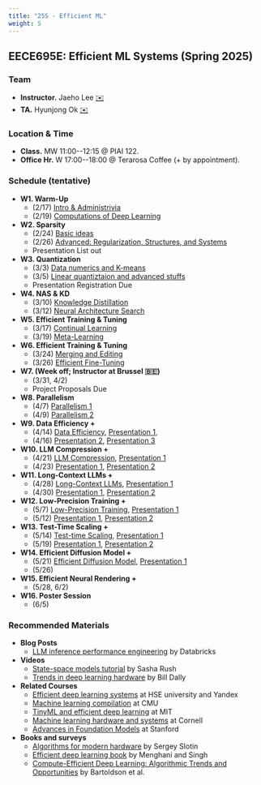 ```yaml
---
title: "25S - Efficient ML"
weight: 5
---
```


## **EECE695E: Efficient ML Systems (Spring 2025)**

### **Team**
- **Instructor.** Jaeho Lee [✉️](mailto:jaeho.lee@postech.ac.kr)
- **TA.** Hyunjong Ok [✉️](mailto:hyunjong.ok@postech.ac.kr)  

### **Location & Time**
- **Class.** MW 11:00--12:15 @ PIAI 122.
- **Office Hr.** W 17:00--18:00 @ Terarosa Coffee (+ by appointment).


### **Schedule (tentative)**
- **W1. Warm-Up** 
	- (2/17) [Intro & Administrivia](lec/L1.pdf)
	- (2/19) [Computations of Deep Learning](lec/L2.pdf)
- **W2. Sparsity**
	- (2/24) [Basic ideas](lec/L3.pdf)
	- (2/26) [Advanced: Regularization, Structures, and Systems](lec/L4.pdf)
	- Presentation List out
- **W3. Quantization**
	- (3/3) [Data numerics and K-means](lec/L5.pdf)
	- (3/5) [Linear quantiztaion and advanced stuffs](lec/L6.pdf)
	- Presentation Registration Due
- **W4. NAS & KD**
	- (3/10) [Knowledge Distillation](lec/L7.pdf)
	- (3/12) [Neural Architecture Search](lec/L8.pdf)
- **W5. Efficient Training & Tuning**
	- (3/17) [Continual Learning](lec/L9.pdf)
	- (3/19) [Meta-Learning](lec/L10.pdf)
- **W6. Efficient Training & Tuning**
	- (3/24) [Merging and Editing](lec/L11.pdf)
	- (3/26) [Efficient Fine-Tuning](lec/L12.pdf)
- **W7. (Week off; Instructor at Brussel 🇧🇪)**
	- (3/31, 4/2)
	- Project Proposals Due
- **W8. Parallelism**
	- (4/7) [Parallelism 1](lec/L13.pdf)
	- (4/9) [Parallelism 2](lec/L14.pdf)
- **W9. Data Efficiency +**
	- (4/14) [Data Efficiency](lec/L15.pdf), [Presentation 1](lec/L15-S1.pdf),
	- (4/16) [Presentation 2](lec/L16-S1.pdf), [Presentation 3](lec/L16-S2.pdf)
- **W10. LLM Compression +**
	- (4/21) [LLM Compression](lec/L17.pdf), [Presentation 1](lec/L17-S1.pdf)
	- (4/23) [Presentation 1](lec/L18-S1.pdf), [Presentation 2](lec/L18-S2.pdf)
- **W11. Long-Context LLMs +**
	- (4/28) [Long-Context LLMs](lec/L19.pdf), [Presentation 1](lec/L19-S1.pdf)
	- (4/30) [Presentation 1](lec/L20-S1.pdf), [Presentation 2](lec/L20-S2.pdf)
- **W12. Low-Precision Training +**
	- (5/7) [Low-Precision Training](lec/L21.pdf), [Presentation 1](lec/L21-S1.pdf)
	- (5/12) [Presentation 1](lec/L22-S1.pdf), [Presentation 2](lec/L22-S2.pdf)
- **W13. Test-Time Scaling +**
	- (5/14) [Test-time Scaling](lec/L23.pdf), [Presentation 1](lec/L23-S1.pdf)
	- (5/19) [Presentation 1](lec/L24-S1.pdf), [Presentation 2](lec/L24-S2.pdf)
- **W14. Efficient Diffusion Model +**
	- (5/21) [Efficient Diffusion Model](lec/L25.pdf), [Presentation 1](lec/L25-S1.pdf)
	- (5/26)
- **W15. Efficient Neural Rendering +**
	- (5/28, 6/2)
- **W16. Poster Session**
	- (6/5)


### **Recommended Materials**
- **Blog Posts**
	- [LLM inference performance engineering](https://www.databricks.com/blog/llm-inference-performance-engineering-best-practices?fbclid=IwAR38VwybKZYFZNEFmAviNojzwlI7jLNLt-mFBV8ecwoBen_DzJ0CP0LG_-w) by Databricks
- **Videos**
	- [State-space models tutorial](https://www.youtube.com/watch?v=dKJEpOtVgXc) by Sasha Rush
	- [Trends in deep learning hardware](https://www.youtube.com/watch?v=HtrR1HRZIGA) by Bill Dally
- **Related Courses**
	- [Efficient deep learning systems](https://github.com/mryab/efficient-dl-systems) at HSE university and Yandex
	- [Machine learning compilation](https://mlc.ai/) at CMU
	- [TinyML and efficient deep learning](https://hanlab.mit.edu/courses/2023-fall-65940) at MIT
	- [Machine learning hardware and systems](https://abdelfattah-class.github.io/ece5545/sp23) at Cornell
	- [Advances in Foundation Models](https://stanford-cs324.github.io/winter2023/) at Stanford
- **Books and surveys**
	- [Algorithms for modern hardware](https://en.algorithmica.org/hpc/) by Sergey Slotin
	- [Efficient deep learning book](https://efficientdlbook.com/) by Menghani and Singh
	- [Compute-Efficient Deep Learning: Algorithmic Trends and Opportunities](https://arxiv.org/abs/2210.06640) by Bartoldson et al.